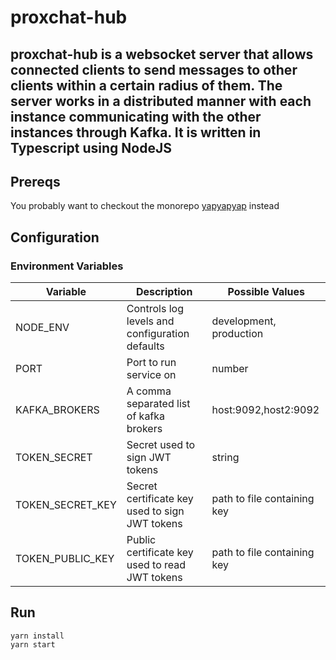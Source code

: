# proxchat-hub

proxchat-hub is a websocket server that allows connected clients to send messages to other clients within a 
certain radius of them. The server works in a distributed manner with each instance communicating with the other 
instances through Kafka. It is written in Typescript using NodeJS
---

## Prereqs
You probably want to checkout the monorepo [yapyapyap](https://www.github.com/stone1549/yapyapyap) instead

## Configuration
### Environment Variables

| Variable         | Description                                    | Possible Values             |
|------------------|------------------------------------------------|-----------------------------|
 | NODE_ENV         | Controls log levels and configuration defaults | development, production     |
 | PORT             | Port to run service on                         | number                      |
 | KAFKA_BROKERS    | A comma separated list of kafka brokers        | host:9092,host2:9092        |
 | TOKEN_SECRET     | Secret used to sign JWT tokens                 | string                      |
 | TOKEN_SECRET_KEY | Secret certificate key used to sign JWT tokens | path to file containing key |
 | TOKEN_PUBLIC_KEY | Public certificate key used to read JWT tokens | path to file containing key |

## Run

    yarn install
    yarn start